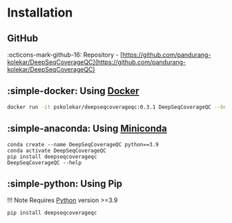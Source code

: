 # Installation

## GitHub

:octicons-mark-github-16: Repository - [https://github.com/pandurang-kolekar/DeepSeqCoverageQC](https://github.com/pandurang-kolekar/DeepSeqCoverageQC)


## :simple-docker: Using [Docker](https://www.docker.com/)

```bash
docker run -it pskolekar/deepseqcoverageqc:0.3.1 DeepSeqCoverageQC --help
```

## :simple-anaconda: Using [Miniconda](https://docs.conda.io/en/latest/miniconda.html)


```
conda create --name DeepSeqCoverageQC python==3.9
conda activate DeepSeqCoverageQC
pip install deepseqcoverageqc
DeepSeqCoverageQC --help
```

## :simple-python: Using Pip
!!! Note
    Requires [Python](https://www.python.org/) version >=3.9
    
```
pip install deepseqcoverageqc
```
